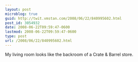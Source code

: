 ```yaml
---
layout: post
microblog: true
guid: http://twit.vmstan.com/2008/06/22/840995602.html
post_id: 3054932
date: 2008-06-22T09:59:47-0600
lastmod: 2008-06-22T09:59:47-0600
type: post
url: /2008/06/22/840995602.html
---
```

My living room looks like the backroom of a Crate & Barrel store.
